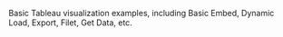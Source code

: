 Basic Tableau visualization examples, including Basic Embed, Dynamic Load, Export, Filet, Get Data, etc.
